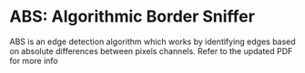 # ABS: Algorithmic Border Sniffer

ABS is an edge detection algorithm which works by identifying edges based on absolute differences between pixels channels.
Refer to the updated PDF for more info
